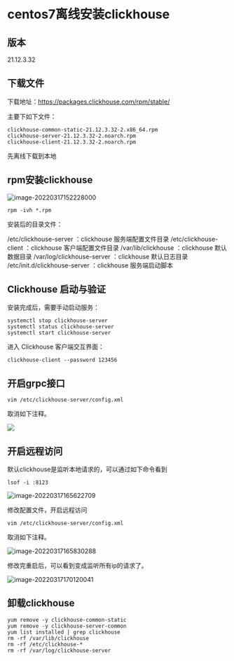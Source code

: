 # centos7离线安装clickhouse

## 版本

21.12.3.32



## 下载文件
下载地址：https://packages.clickhouse.com/rpm/stable/



主要下如下文件：


```
clickhouse-common-static-21.12.3.32-2.x86_64.rpm    
clickhouse-server-21.12.3.32-2.noarch.rpm      
clickhouse-client-21.12.3.32-2.noarch.rpm   
```

先离线下载到本地





## rpm安装clickhouse

![image-20220317152228000](http://image-picgo.test.upcdn.net/img/20220317152228.png)

```
rpm -ivh *.rpm
```

安装后的目录文件：

/etc/clickhouse-server ：clickhouse 服务端配置文件目录
/etc/clickhouse-client ：clickhouse 客户端配置文件目录
/var/lib/clickhouse ：clickhouse 默认数据目录
/var/log/clickhouse-server ：clickhouse 默认日志目录
/etc/init.d/clickhouse-server ：clickhouse 服务端启动脚本

## Clickhouse 启动与验证

安装完成后，需要手动启动服务：

```
systemctl stop clickhouse-server
systemctl status clickhouse-server
systemctl start clickhouse-server

```



进入 Clickhouse 客户端交互界面：

```
clickhouse-client --password 123456
```



## 开启grpc接口

```
vim /etc/clickhouse-server/config.xml 
```

取消如下注释。

![](http://image-picgo.test.upcdn.net/img/20220317165442.png)



## 开启远程访问

默认clickhouse是监听本地请求的，可以通过如下命令看到

```
lsof -i :8123
```

![image-20220317165622709](http://image-picgo.test.upcdn.net/img/20220317165622.png)

修改配置文件，开启远程访问

```
vim /etc/clickhouse-server/config.xml 
```

取消如下注释。

![image-20220317165830288](http://image-picgo.test.upcdn.net/img/20220317165830.png)

修改完重启后，可以看到变成监听所有ip的请求了。

![image-20220317170120041](http://image-picgo.test.upcdn.net/img/20220317170120.png)



## 卸载clickhouse

```
yum remove -y clickhouse-common-static
yum remove -y clickhouse-server-common
yum list installed | grep clickhouse
rm -rf /var/lib/clickhouse
rm -rf /etc/clickhouse-*
rm -rf /var/log/clickhouse-server
```

